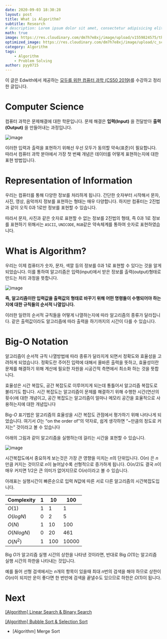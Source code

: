 ```yaml
---
date: 2020-09-03 18:30:28
layout: post
title: What is Algorithm?
subtitle: Research
# description: Lorem ipsum dolor sit amet, consectetur adipisicing elit, sed do eiusmod tempor incididunt ut labore et dolore magna aliqua.
math: true
image: https://res.cloudinary.com/dm7h7e8xj/image/upload/v1559824575/theme14_gi2ypv.jpg
optimized_image: https://res.cloudinary.com/dm7h7e8xj/image/upload/c_scale,w_380/v1559824575/theme14_gi2ypv.jpg
category: Algorithm
tags:
    - Algorithm
    - Problem Solving
author: pyy0715
---
```


이 글은 Edwith에서 제공하는 [모두를 위한 컴퓨터 과학 (CS50 2019)](https://www.edwith.org/boostcourse-cs-050/joinLectures/41307)를 수강하고 정리한 글입니다.

# Computer Science

컴퓨터 과학은 문제해결에 대한 학문입니다.
문제 해결은 **입력(Input)** 을 전달받아 **출력(Output)** 을 만들어내는 과정입니다.

![image](https://user-images.githubusercontent.com/47301926/92055418-4c262880-edc9-11ea-8ddb-e9651f41ba12.png)

이러한 입력과 출력을 표현하기 위해선 우선 모두가 동의할 약속(표준)이 필요합니다.
따라서 컴퓨터 과학 분야에서 가장 첫 번째 개념은 데이터를 어떻게 표현하는지에 대한 표현 방법입니다.

# Representation of Information

우리는 컴퓨터를 통해 다양한 정보를 처리하게 됩니다. 간단한 숫자부터 시작해서 문자, 사진, 영상, 음악까지 정보를 표현하는 형태는 매우 다양합니다.
하지만 컴퓨터는 2진법과 같이 오직 0과 1로만 정보를 표현할 수 있습니다.

따라서 문자, 사진과 같은 숫자로 표현할 수 없는 정보를 2진법의 형태, 즉 0과 1로 정보를 표현하기 위해서는 `ASCII`, `UNICODE`, `RGB`같은 약속체계를 통하여 숫자로 표현하였습니다.

# What is Algorithm?

우리는 이제 컴퓨터가 숫자, 문자, 색깔 등의 정보를 0과 1로 표현할 수 있다는 것을 알게되었습니다.
이를 통하여 알고리즘은 입력(input)에서 받은 정보를 출력(output)형태로 만드는 처리 과정을 뜻합니다.

![image](https://cphinf.pstatic.net/mooc/20200607_61/1591525709658RVdvU_PNG/mceclip3.png)

**즉, 알고리즘이란 입력값을 출력값의 형태로 바꾸기 위해 어떤 명령들이 수행되어야 하는지에 대한 규칙들의 순서적 나열입니다.**

이러한 일련의 순서적 규칙들을 어떻게 나열하는지에 따라 알고리즘의 종류가 달라집니다.
같은 출력값이라도 알고리즘에 따라 출력을 하기까지의 시간이 다를 수 있습니다.

# Big-O Notation

알고리즘이 순서적 규칙 나열방법에 따라 종류가 달라지게 되면서 정확도와 효율성을 고려하게 되었습니다.
정확도란 주어진 입력에 대해서 올바른 출력을 뜻하고,
효율성이란 문제를 해결하기 위해 계산에 필요한 자원을 시공간적 측면에서 최소화 하는 것을 뜻합니다.

효율성은 시간 복잡도, 공간 복잡도로 이루어지게 되는데 통틀어서 알고리즘 복잡도로 불리기도 합니다.
시간 복잡도는 알고리즘이 문제를 해결하기 위해 수행한 시간(연산의 횟수)에 대한 개념이고,
공간 복잡도는 알고리즘이 얼마나 메모리 공간을 효율적으로 사용하는지에 대한 개념입니다

Big-$O$ 표기법은 알고리즘의 효율성을 시간 복잡도 관점에서 평가하기 위해 나타나게 되었습니다.
여기서 $O$는 “on the order of”의 약자로, 쉽게 생각하면 “~만큼의 정도로 커지는” 것이라고 볼 수 있습니다

아래의 그림과 같이 알고리즘을 실행하는데 걸리는 시간을 표현할 수 있습니다.

![image](https://cs50.harvard.edu/x/2020/notes/3/running_time.png)

시간복잡도에서 중요하게 보는것은 가장 큰 영향을 미치는 $n$의 단위입니다.
O($n$) 은 $n$만큼 커지는 것이므로 $n$이 늘어날수록 선형적으로 증가하게 됩니다. O($n/2$)도 결국 $n$이 매우 커지면 1/2은 큰 의미가 없어지므로 O($n$)이라고 볼 수 있습니다.

아래표는 실행시간이 빠른순으로 입력 $N$값에 따른 서로 다른 알고리즘의 시간복잡도입니다.

| Complexity   | 1 | 10  | 100   |
|--------------|---|-----|-------|
| $O(1)$       | 1 | 1   | 1     |
| $O(log N$)   | 0 | 2   | 5     |
| $O(N$)       | 1 | 10  | 100   |
| $O(N log N$) | 0 | 20  | 461   |
| $O(N^2$)     | 1 | 100 | 10000 |

Big $O$가 알고리즘 실행 시간의 상한을 나타낸 것이라면, 반대로 Big $\Omega(1)$는 알고리즘 실행 시간의 하한을 나타내는 것입니다.

예를 들어 선형 검색에서는 $n$개의 항목이 있을때 최대 $n$번의 검색을 해야 하므로 상한이 $O(n)$이 되지만 운이 좋다면 한 번만에 검색을 끝낼수도 있으므로 하한은 $\Omega(1)$이 됩니다.

# Next

<a href="https://pyy0715.github.io/Search_Algorithm/"> [Algorithm] Linear Search & Binary Search </a>

<a href="https://pyy0715.github.io/Bubble_Sort/"> [Algorithm] Bubble Sort & Selection Sort </a>

* [Algorithm] Merge Sort

